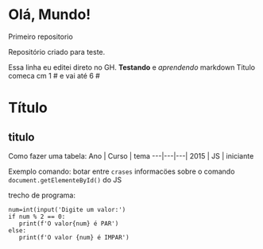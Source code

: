 # Olá, Mundo!
 Primeiro repositorio 

 Repositório criado para teste.

Essa linha eu editei direto no GH.
**Testando** e *aprendendo* markdown
Titulo comeca cm 1 # e vai até 6 #
# Título 
## titulo

Como fazer uma tabela:
Ano | Curso | tema 
---|---|---|
2015 | JS | iniciante

Exemplo comando: botar entre `crases`
informacöes sobre o comando `document.getElementeById()` do JS

trecho de programa:
```
num=int(input('Digite um valor:')
if num % 2 == 0:
   print(f'O valor{num} é PAR')
else:
   print(f'O valor {num} é IMPAR')
```
